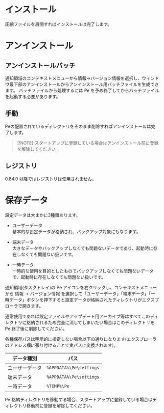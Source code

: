 # インストール

圧縮ファイルを展開すればインストールは完了します。

# アンインストール

## アンインストールバッチ

通知領域のコンテキストメニューから情報→バージョン情報を選択し、ウィンドウ最下部のアンインストールからアンインストール用バッチファイルを生成できます。
バッチファイルから処理するには Pe を予め終了してからバッチファイルを起動する必要があります。

## 手動

Peの配置されているディレクトリをそのまま削除すればアンインストールは完了します。

> [!NOTE] スタートアップに登録している場合はアンインストール前に登録を解除してください。

## レジストリ

0.84.0 以降ではレジストリは使用されません。

# 保存データ

設定データは大まかに3種類あります。

* ユーザーデータ  
  基本的な設定データが格納され、バックアップ対象にもなります。

* 端末データ  
  大きなデータやバックアップしなくても問題ないデータであり、起動時に存在しなくても問題ない扱いです。

* 一時データ  
  一時的な使用を目的としたものでバックアップしなくても問題ないデータで、起動時に存在しなくても問題ない扱いです。


通知領域(タスクトレイ)の Pe アイコンを右クリックし、コンテキストメニューから 情報 -> バージョン情報 を選択して「ユーザーデータ」「端末データ」「一時データ」ボタンを押下すると設定データが格納されたディレクトリがエクスプローラで開きます。

通常使用であれば設定ファイルやアップデート用アーカイブ等はすべてこのディレクトリに格納されるため完全に消してしまいたい場合はこのディレクトリを Pe 終了後に削除してください。


各種保存パスは明示的に指定しない場合以下の通りになります(エクスプローラのアドレス欄に張り付けることで実パスに変換されます)。

| データ種別 | パス |
|---|---|
| ユーザーデータ | `%APPDATA%\Pe\settings` |
| 端末データ | `%APPDATA%\Pe\settings` |
| 一時データ | `%TEMP%\Pe` |

Pe 格納ディレクトリを移動する場合、スタートアップに登録している場合はディレクトリ移動前に登録を解除してください。

<!-- ---

2

> [!NOTE]
> Highlights information that users should take into account, even when skimming.

> [!TIP]
> AAA
> 
> BBB

> [!IMPORTANT]
> Crucial information necessary for users to succeed.

> [!WARNING]
> Critical content demanding immediate user attention due to potential risks.

> [!CAUTION]
> あ
>
> い

> [!NOTE]
> note
> * a
 -->
